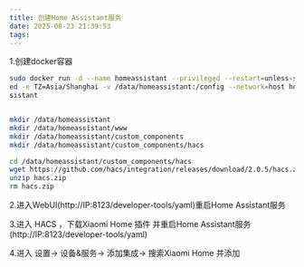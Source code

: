 ```yaml
---
title: 创建Home Assistant服务
date: 2025-08-23 21:39:53
tags:
---
```


1.创建docker容器
```bash
sudo docker run -d --name homeassistant --privileged --restart=unless-stopp
ed -e TZ=Asia/Shanghai -v /data/homeassistant:/config --network=host homeassistant/home-as
sistant


mkdir /data/homeassistant
mkdir /data/homeassistant/www
mkdir /data/homeassistant/custom_components
mkdir /data/homeassistant/custom_components/hacs

cd /data/homeassistant/custom_components/hacs
wget https://github.com/hacs/integration/releases/download/2.0.5/hacs.zip # 下载hacs插件 可以自己下载最新版本
unzip hacs.zip
rm hacs.zip
```

2.进入WebUI(http://IP:8123/developer-tools/yaml)重启Home Assistant服务

3.进入 HACS ，下载Xiaomi Home 插件 并重启Home Assistant服务(http://IP:8123/developer-tools/yaml)

4.进入 设置-> 设备&服务-> 添加集成-> 搜索Xiaomi Home 并添加
